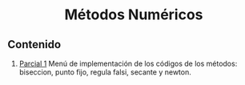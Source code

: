 <h1 align="center">Métodos Numéricos</h1> 

## Contenido

1. [Parcial 1](https://github.com/jhongarciab/Metodos-Numericos/blob/master/menu.py)
Menú de implementación de los códigos de los métodos: biseccion, punto fijo, regula falsi, secante y newton.